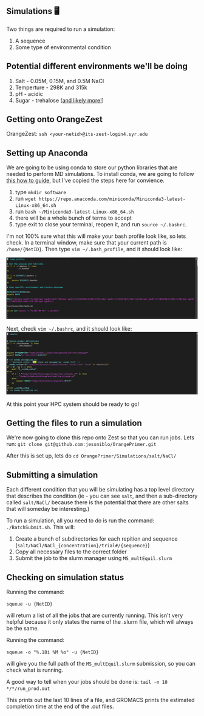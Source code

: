 ## Simulations 🖥️

Two things are required to run a simulation: 
1. A sequence
2. Some type of environmental condition

## Potential different environments we'll be doing 
1. Salt - 0.05M, 0.15M, and 0.5M NaCl 
2. Temperture - 298K and 315k 
3. pH - acidic 
4. Sugar - trehalose ([and likely more!](https://github.com/marrink-lab/martini-forcefields/blob/main/martini_forcefields/regular/v3.0.0/gmx_files/martini_v3.0.0_sugars_v2.itp))

## Getting onto OrangeZest
OrangeZest: `ssh <your-netid>@its-zest-login4.syr.edu`

## Setting up Anaconda 

We are going to be using conda to store our python libraries that are needed to perform MD simulations.  To install conda, we are going to follow [this how to guide](https://www.anaconda.com/docs/getting-started/miniconda/install), but I've copied the steps here for convience. 

1. type `mkdir software`
2. run `wget https://repo.anaconda.com/miniconda/Miniconda3-latest-Linux-x86_64.sh` 
3. run `bash ~/Miniconda3-latest-Linux-x86_64.sh`
4. there will be a whole bunch of terms to accept 
5. type exit to close your terminal, reopen it, and run `source ~/.bashrc`. 


I'm not 100% sure what this will make your bash profile look like, so lets check. In a terminal window, make sure that your current path is `/home/{NetID}`. Then type `vim ~/.bash_profile`, and it should look like: 

![image](../images/bash_profile_example.png)

Next, check `vim ~/.bashrc`, and it should look like: 
![image](../images/bashrc_example.png)

At this point your HPC system should be ready to go! 

## Getting the files to run a simulation 

We're now going to clone this repo onto Zest so that you can run jobs.  Lets run: 
`git clone git@github.com:jessniblo/OrangePrimer.git`

After this is set up, lets do `cd OrangePrimer/Simulations/salt/NaCl/`

## Submitting a simulation 
Each different condition that you will be simulating has a top level directory that describes the condition (ie - you can see `salt`, and then a sub-directory called `salt/NaCl/` because there is the potential that there are other salts that will someday be interesting.)

To run a simulation, all you need to do is run the command: `./BatchSubmit.sh`.  This will:
1. Create a bunch of subdirectories for each repition and sequence (`salt/NaCl/NaCl_{concentration}/trial#/{sequence}`)
2. Copy all necessary files to the correct folder
3. Submit the job to the slurm manager using `MS_multEquil.slurm`

## Checking on simulation status 

Running the command: 

`squeue -u {NetID}`

will return a list of all the jobs that are currently running. This isn't very helpful because it only states the name of the .slurm file, which will always be the same.  

Running the command: 

`squeue -o "%.18i %M %o" -u {NetID}`

will give you the full path of the `MS_multEquil.slurm` submission, so you can check what is running. 

A good way to tell when your jobs should be done is: 
`tail -n 10 */*/run_prod.out`

This prints out the last 10 lines of a file, and GROMACS prints the estimated completion time at the end of the .out files.
